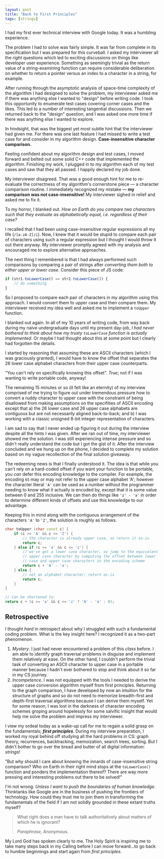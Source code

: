 ```yaml
---
layout: post
title: "Back to First Principles"
tags: [strings]
---
```


I had my first ever technical interview with Google today. It was a humbling experience.<!--excerpt-->

The problem I had to solve was fairly simple. It was far from complete in its specification but I was prepared for this curveball. I asked my interviewer all the *right* questions which led to exciting discussions on things like developer user experience. Something as seemingly trivial as the return value of a string-examining function can require considerable deliberation on whether to return a pointer versus an index to a character in a string, for example.

After running through the asymptotic analysis of space-time complexity of the algorithm I had designed to solve the problem, my interviewer asked me if there was anything else I wanted to "design" before writing code. I took this opportunity to enumerate test cases covering corner cases and the likes. This led to a number of  interesting tangential discussions. Then we returned back to the "design" question, and I was asked one more time if there was anything else I wanted to explore.

In hindsight, that was the biggest yet most subtle hint that the interviewer had given me. For there was one last feature I had missed to write a test case for and consider in my algorithm design. **Case-insensitive character comparison.**

Feeling confident about my algorithm design and test cases, I moved forward and belted out some solid C++ code that implemented the algorithm. Finishing my work, I plugged in to my algorithm each of my test cases and saw that they all passed. I happily declared my job done.

My interviewer disagreed. That was a good enough hint for me to re-evaluate the correctness of my algorithm's cornerstone piece — a character comparison routine. I immediately recognized my mistake — **my comparison was not case-insensitive!** My interviewer sighed in relief and asked me to fix it.

To my horror, I blanked out. *How on Earth do you compare two characters such that they evaluate as alphabetically equal, i.e. regardless of their case?*

I recalled that I had been using case-insensitive regular expressions all my life (`/[a-zA-Z]/i`). Now, I knew that it would be stupid to compare each pair of characters using such a regular expression but I thought I would throw it out there anyway. My interviewer promptly agreed with my analysis and encouraged me to explore alternative approaches.

The next thing I remembered is that I had always performed such comparisons by comparing a pair of strings after *converting them both to either upper or lower case*. Consider this piece of JS code:
``` javascript
if (str1.toLowerCase() == str2.toLowerCase()) {
	// do something
}
```
So I proposed to compare each pair of characters in my algorithm using this approach. I would convert them to upper case and then compare them. My interviewer received my idea well and asked me to implement a `toUpper` function.

I blanked out again. In all of my 10 years of writing code, from way back during my naive undergraduate days until my present day-job, *I had never bothered to think about how my trusty `toLowerCase` function is actually implemented*. Or maybe I had thought about this at some point but I clearly had forgotten the details.

I started by reasoning that assuming these are ASCII characters (which I was graciously granted), I would have to know the offset that separates the 26 lower case alphabet characters from their upper case counterparts.

"You can't rely on specifically knowing this offset". *True*; not if I was wanting to write portable code, anyway!

The remaining 15 minutes or so (it felt like an eternity) of my interview comprised of me trying to figure out under tremendous pressure how to convert a ruddy character to upper case with the constraint of being disallowed from making assumptions on the specifities of ASCII encoding except that a) the 26 lower case and 26 upper case alphabets are contiguous but are not necessarily aligned back-to-back; and b) I was working with a classic unsigned 8-bit integer representation of characters.

I am sad to say that I never ended up figuring it out during the interview despite all the hints I was given. After we ran out of time, my interviewer showed me the solution. I was still experiencing intense pressure and so didn't really understand the code but I got the gist of it. After the interview concluded and we hung up on the phone, I decided to complete my solution based on my vague recollection of the final solution giveaway.

The redeeming news is that I finally understood it. The idea is that while you can't rely on a hard-coded offset if you want your function to be portable, you *can* defer this encoding knowledge to the compiler. For example, the encoding `65` may or may not refer to the upper case alphabet 'A'; however the character literal `'A'` can be used as a number without the programmer needing to know what it actually is encoded by, except that it is some value between 0 and 255 inclusive. We can then do things like `'z' - 'a'` in order to determine different kinds of offsets and use this knowledge to our advantage.

Keeping this in mind along with the contiguous arrangement of the characters `'A'` to `'Z'`, the solution is roughly as follows.

``` c++
char toUpper (char const c) {
	if (c >= 'A' && c <= 'Z') {
		// the character is already upper case, so return it as-is
		return c;
	} else if (c >= 'a' && c <= 'z') {
		// we've got a lower case character, so jump to the equivalent
		// upper case character by computing the offset between lower
		// case and upper case characters in the encoding scheme
		return c + 'A' - 'a';
	} else {
		// not an alphabet character; return as-is
		return c;
	}
}

// Can be shortened to:
return c + (c >= 'a' && c <= 'z' ? 'A' - 'a' : 0);
```

## Retrospective

I thought *hard* in retrospect about why I struggled with such a fundamental coding problem. What is the key insight here? I recognized it as a two-part phenomenon.
1. *Mystery*. I just had never encountered a problem of this *class* before. I am able to identify graph traversal problems in disguise and implement them relatively at ease. On the other hand, I couldn't perform the trivial task of converting an ASCII character to upper case in a portable manner because I hadn't ever bothered to stop and think about it so far in my CS journey.
2. *Incompetence*. I was not equipped with the tools I needed to derive the upper case conversion algorithm myself from first principles. Returning to the graph comparison, I have developed by now an intuition for the structure of graphs and so do not need to memorize breadth-first and depth-first traversal algorithms because I can derive them myself. Yet for some reason, I was lost in the darkness of character encoding schemes groping around hopelessly for some salvific insight that would help me solve the problem and impress my interviewer.

I view my ordeal today as a wake-up call for me to regain a solid grasp on the fundamentals; ***first principles***. During my interview preparation, I worked my royal behind off studying all the hard problems in CS: graph theory, recurrences, backtracking, memoization, search trees, sorting. But I didn't bother to go over the bread and butter of all digital information: *strings*!

"But why should I care about knowing the innards of case-insensitive string comparison? Who on Earth in their right mind stops at the `toLowerCase()` function and ponders the implementation thereof? There are way more pressing and interesting problems out there to be solved!"

I'm not wrong. *Unless I want to push the boundaries of human knowledge*. Thinktanks like Google are in the business of pushing the frontiers of technology. How could they trust me to join them in transforming the fundamentals of the field if I am not solidly grounded in these extant truths myself?

> What right does a man have to talk authoritatively about matters of which he is ignorant?
>
> <cite>Paraphrase, Anonymous.</cite>

My Lord God has spoken clearly to me. The Holy Spirit is inspiring me to take many steps back in my Calling before I can move forward...to go back to humble beginnings and start again from *first principles*.
